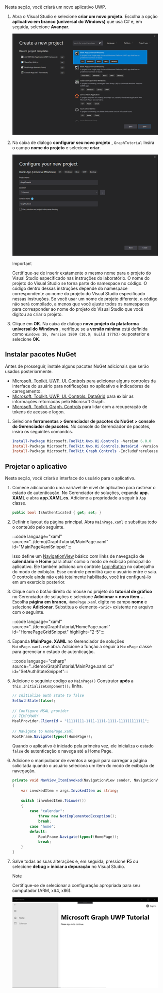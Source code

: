 <!-- markdownlint-disable MD002 MD041 -->

Nesta seção, você criará um novo aplicativo UWP.

1. Abra o Visual Studio e selecione **criar um novo projeto**. Escolha a opção **aplicativo em branco (universal do Windows)** que usa C# e, em seguida, selecione **Avançar**.

    ![Visual Studio 2019 criar nova caixa de diálogo de projeto](./images/vs-create-new-project.png)

1. Na caixa de diálogo **configurar seu novo projeto** , `GraphTutorial` Insira o campo **nome do projeto** e selecione **criar**.

    ![Visual Studio 2019 configurar a caixa de diálogo novo projeto](./images/vs-configure-new-project.png)

    > [!IMPORTANT]
    > Certifique-se de inserir exatamente o mesmo nome para o projeto do Visual Studio especificado nas instruções do laboratório. O nome do projeto do Visual Studio se torna parte do namespace no código. O código dentro dessas instruções depende do namespace correspondente ao nome do projeto do Visual Studio especificado nessas instruções. Se você usar um nome de projeto diferente, o código não será compilado, a menos que você ajuste todos os namespaces para corresponder ao nome do projeto do Visual Studio que você digitou ao criar o projeto.

1. Clique em **OK**. Na caixa de diálogo **novo projeto da plataforma universal do Windows** , verifique se a **versão mínima** está definida como `Windows 10, Version 1809 (10.0; Build 17763)` ou posterior e selecione **OK**.

## <a name="install-nuget-packages"></a>Instalar pacotes NuGet

Antes de prosseguir, instale alguns pacotes NuGet adicionais que serão usados posteriormente.

- [Microsoft. Toolkit. UWP. UI. Controls](https://www.nuget.org/packages/Microsoft.Toolkit.Uwp.Ui.Controls/) para adicionar alguns controles da interface do usuário para notificações no aplicativo e indicadores de carregamento.
- [Microsoft. Toolkit. UWP. UI. Controls. DataGrid](https://www.nuget.org/packages/Microsoft.Toolkit.Uwp.Ui.Controls.DataGrid/) para exibir as informações retornadas pelo Microsoft Graph.
- [Microsoft. Toolkit. Graph. Controls](https://www.nuget.org/packages/Microsoft.Toolkit.Graph.Controls) para lidar com a recuperação de tokens de acesso e logon.

1. Selecione **ferramentas > Gerenciador de pacotes do NuGet > console do Gerenciador de pacotes**. No console do Gerenciador de pacotes, insira os seguintes comandos.

    ```powershell
    Install-Package Microsoft.Toolkit.Uwp.Ui.Controls -Version 6.0.0
    Install-Package Microsoft.Toolkit.Uwp.Ui.Controls.DataGrid -Version 6.0.0
    Install-Package Microsoft.Toolkit.Graph.Controls -IncludePrerelease
    ```

## <a name="design-the-app"></a>Projetar o aplicativo

Nesta seção, você criará a interface do usuário para o aplicativo.

1. Comece adicionando uma variável de nível de aplicativo para rastrear o estado de autenticação. No Gerenciador de soluções, expanda **app. XAML** e abra **app.XAML.cs**. Adicione a propriedade a seguir à `App` classe.

    ```csharp
    public bool IsAuthenticated { get; set; }
    ```

1. Definir o layout da página principal. Abra `MainPage.xaml` e substitua todo o conteúdo pelo seguinte.

    :::code language="xaml" source="../demo/GraphTutorial/MainPage.xaml" id="MainPageXamlSnippet":::

    Isso define um [NavigationView](/uwp/api/windows.ui.xaml.controls.navigationview) básico com links de navegação de **calendário** e **Home** para atuar como o modo de exibição principal do aplicativo. Ele também adiciona um controle [LoginButton](https://github.com/windows-toolkit/Graph-Controls) no cabeçalho do modo de exibição. Esse controle permitirá que o usuário entre e saia. O controle ainda não está totalmente habilitado, você irá configurá-lo em um exercício posterior.

1. Clique com o botão direito do mouse no projeto do **tutorial de gráfico** no Gerenciador de soluções e selecione **Adicionar > novo item...**. Escolha **página em branco**, `HomePage.xaml` digite no campo **nome** e selecione **Adicionar**. Substitua o elemento `<Grid>` existente no arquivo com o seguinte.

    :::code language="xaml" source="../demo/GraphTutorial/HomePage.xaml" id="HomePageGridSnippet" highlight="2-5":::

1. Expanda **MainPage. XAML** no Gerenciador de soluções `MainPage.xaml.cs`e abra. Adicione a função a seguir à `MainPage` classe para gerenciar o estado de autenticação.

    :::code language="csharp" source="../demo/GraphTutorial/MainPage.xaml.cs" id="SetAuthStateSnippet":::

1. Adicione o seguinte código ao `MainPage()` Construtor **após** a `this.InitializeComponent();` linha.

    ```csharp
    // Initialize auth state to false
    SetAuthState(false);

    // Configure MSAL provider
    // TEMPORARY
    MsalProvider.ClientId = "11111111-1111-1111-1111-111111111111";

    // Navigate to HomePage.xaml
    RootFrame.Navigate(typeof(HomePage));
    ```

    Quando o aplicativo é iniciado pela primeira vez, ele inicializa o estado `false` de autenticação e navega até a Home Page.

1. Adicione o manipulador de eventos a seguir para carregar a página solicitada quando o usuário seleciona um item do modo de exibição de navegação.

    ```csharp
    private void NavView_ItemInvoked(NavigationView sender, NavigationViewItemInvokedEventArgs args)
    {
        var invokedItem = args.InvokedItem as string;

        switch (invokedItem.ToLower())
        {
            case "calendar":
                throw new NotImplementedException();
                break;
            case "home":
            default:
                RootFrame.Navigate(typeof(HomePage));
                break;
        }
    }
    ```

1. Salve todas as suas alterações e, em seguida, pressione **F5** ou selecione **debug > iniciar a depuração** no Visual Studio.

    > [!NOTE]
    > Certifique-se de selecionar a configuração apropriada para seu computador (ARM, x64, x86).

    ![Captura de tela da home page](./images/create-app-01.png)
